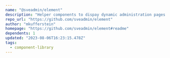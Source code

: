 ```yaml
---
name: "@sveadmin/element"
description: "Helper components to dispay dynamic administration pages with Svelte"
repo_url: "https://github.com/sveadmin/element"
author: "mkufferstein"
homepage: "https://github.com/sveadmin/element#readme"
dependents: 1
updated: "2023-08-06T16:23:15.478Z"
tags: 
  - component-library
---
```

